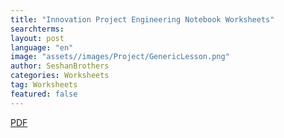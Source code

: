 ```yaml
---
title: "Innovation Project Engineering Notebook Worksheets"
searchterms:
layout: post
language: "en"
image: "assets//images/Project/GenericLesson.png"
author: SeshanBrothers
categories: Worksheets
tag: Worksheets
featured: false
---
```


 <a href="/translations/en-us/Worksheets/2021FLLTutorials-IPWorksheets.pdf">PDF</a><br>
